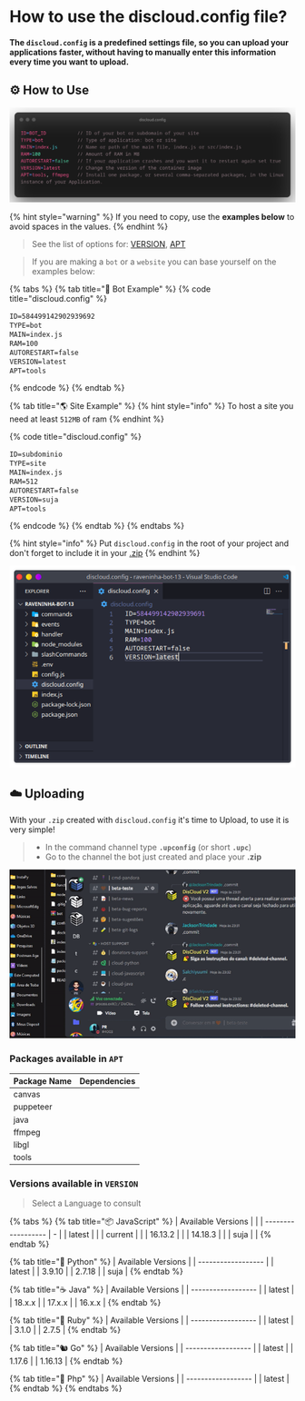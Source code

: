 # How to use the discloud.config file?

#### The `discloud.config` is a predefined settings file, so you can upload your applications faster, without having to manually enter this information every time you want to upload.

## :gear: How to Use

![](../../.gitbook/assets/discloud-config-en.png)

{% hint style="warning" %}
If you need to copy, use the **examples below** to avoid spaces in the values.
{% endhint %}

> See the list of options for: [VERSION](discloud.config.md#versoes-disponiveis-no-version), [APT](discloud.config.md#pacotes-disponiveis-no-apt)

> If you are making a `bot` or a `website` you can base yourself on the examples below:

{% tabs %}
{% tab title="🤖 Bot Example" %}
{% code title="discloud.config" %}
```tsconfig
ID=584499142902939692
TYPE=bot
MAIN=index.js
RAM=100
AUTORESTART=false
VERSION=latest
APT=tools
```
{% endcode %}
{% endtab %}

{% tab title="🌎 Site Example" %}
{% hint style="info" %}
To host a site you need at least `512MB` of ram
{% endhint %}

{% code title="discloud.config" %}
```tsconfig
ID=subdominio
TYPE=site
MAIN=index.js
RAM=512
AUTORESTART=false
VERSION=suja
APT=tools
```
{% endcode %}
{% endtab %}
{% endtabs %}

{% hint style="info" %}
Put `discloud.config` in the root of your project and don't forget to include it in your [.zip](zip.md)
{% endhint %}

![](../../.gitbook/assets/vscode-discloud.config.png)

## :cloud: Uploading

With your `.zip` created with `discloud.config` it's time to Upload, to use it is very simple!

> * In the command channel type **`.upconfig`** (or short **`.upc`**)
> * Go to the channel the bot just created and place your **.zip**

![](../../.gitbook/assets/pr-upc.gif)

### Packages available in `APT`

<table><thead><tr><th>Package Name</th><th data-type="select" data-multiple>Dependencies</th></tr></thead><tbody><tr><td>canvas</td><td></td></tr><tr><td>puppeteer</td><td></td></tr><tr><td>java</td><td></td></tr><tr><td>ffmpeg</td><td></td></tr><tr><td>libgl</td><td></td></tr><tr><td>tools</td><td></td></tr></tbody></table>

### Versions available in `VERSION`

> Select a Language to consult

{% tabs %}
{% tab title="📦 JavaScript" %}
| Available Versions |   |
| ------------------ | - |
| latest             |   |
| current            |   |
| 16.13.2            |   |
| 14.18.3            |   |
| suja               |   |
{% endtab %}

{% tab title="🐍 Python" %}
| Available Versions |
| ------------------ |
| latest             |
| 3.9.10             |
| 2.7.18             |
| suja               |
{% endtab %}

{% tab title="☕ Java" %}
| Available Versions |
| ------------------ |
| latest             |
| 18.x.x             |
| 17.x.x             |
| 16.x.x             |
{% endtab %}

{% tab title="💎 Ruby" %}
| Available Versions |
| ------------------ |
| latest             |
| 3.1.0              |
| 2.7.5              |
{% endtab %}

{% tab title="🐿️ Go" %}
| Available Versions |
| ------------------ |
| latest             |
| 1.17.6             |
| 1.16.13            |
{% endtab %}

{% tab title="🐘 Php" %}
| Available Versions |
| ------------------ |
| latest             |
{% endtab %}
{% endtabs %}

